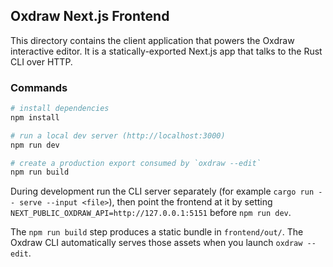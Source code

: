 ## Oxdraw Next.js Frontend

This directory contains the client application that powers the Oxdraw interactive editor. It is a statically-exported Next.js app that talks to the Rust CLI over HTTP.

### Commands

```bash
# install dependencies
npm install

# run a local dev server (http://localhost:3000)
npm run dev

# create a production export consumed by `oxdraw --edit`
npm run build
```

During development run the CLI server separately (for example `cargo run -- serve --input <file>`), then point the frontend at it by setting `NEXT_PUBLIC_OXDRAW_API=http://127.0.0.1:5151` before `npm run dev`.

The `npm run build` step produces a static bundle in `frontend/out/`. The Oxdraw CLI automatically serves those assets when you launch `oxdraw --edit`.
